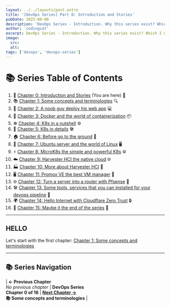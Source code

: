 ```yaml
---
layout: ../../layouts/post.astro
title: '[DevOps Series] Part 0: Introduction and Stories'
pubDate: 2025-08-08
description: 'DevOps Series - Introduction. Why this series exist? Which I will share with you.'
author: 'codingcat'
excerpt: DevOps Series - Introduction. Why this series exist? Which I will share with you.
image:
  src:
  alt:
tags: ['devops', 'devops-series']
---
```


# 📚 Series Table of Contents

1. 📖 [Chapter 0: Introduction and Stories](/posts/devops-part0) (You are here) 🎯
2. 📚 [Chapter 1: Some concepts and terminologies](/posts/devops-part1) 🔍
3. 🚀 [Chapter 2: A noob guy deploy his web app](/posts/devops-part2) 💻
4. 🐳 [Chapter 3: Docker and the world of containerization](/posts/devops-part3) 📦
5. ☸️ [Chapter 4: K8s in a nutshell](/posts/devops-part4) ⚙️
6. 🔧 [Chapter 5: K8s in details](/posts/devops-part5) 🛠️
7. 🏠 [Chapter 6: Before go to the ground](/posts/devops-part6) 🏡
8. 🐧 [Chapter 7: Ubuntu server and the world of Linux](/posts/devops-part7) 🖥️
9. ⚡ [Chapter 8: MicroK8s the simple and powerful K8s](/posts/devops-part8) ⚙️
10. ☁️ [Chapter 9: Harvester HCI the native cloud](/posts/devops-part9) 🌐
11. 🏭 [Chapter 10: More about Harvester HCI](/posts/devops-part10) 🏢
12. 🖥️ [Chapter 11: Promox VE the best VM manager](/posts/devops-part11) 💾
13. 🌐 [Chapter 12: Turn a server into a router with Pfsense](/posts/devops-part12) 🔌
14. 🛠️ [Chapter 13: Some tools, services that you can installed for your devops pipeline](/posts/devops-part13) 🔧
15. 🌍 [Chapter 14: Hello Internet with Cloudflare Zero Trust](/posts/devops-part14) 🔒
16. 🎉 [Chapter 15: Maybe it the end of the series](/posts/devops-part15) 🏁

---

## HELLO

Let's start with the first chapter: [Chapter 1: Some concepts and terminologies](/posts/devops-part1)

---

## 📚 Series Navigation

| **← Previous Chapter**<br>_No previous chapter_ | **DevOps Series**<br>**Chapter 0 of 16** | **[Next Chapter →](/posts/devops-part1)**<br>**📚 Some concepts and terminologies** |
